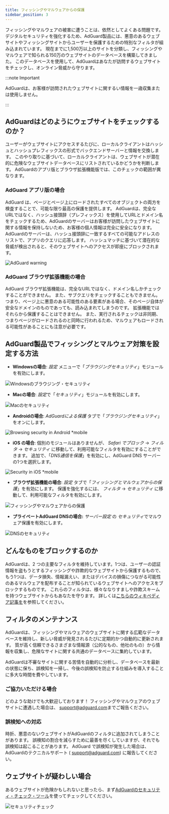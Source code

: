 ```yaml
---
title: フィッシングやマルウェアからの保護
sidebar_position: 3
---
```


フィッシングやマルウェアの被害に遭うことは、依然としてよくある問題です。 デジタルセキュリティを強化するため、AdGuard製品には、悪意のあるウェブサイトやフィッシングサイトからユーザーを保護するための特別なフィルタが組み込まれています。 現在までに1,500万以上のサイトを分類し、フィッシングやマルウェアで知られる150万のウェブサイトのデータベースを構築してきました。 このデータベースを使用して、AdGuardはあなたが訪問するウェブサイトをチェックし、オンライン脅威から守ります。

:::note Important

AdGuardは、お客様が訪問されたウェブサイトに関するい情報を一歳収集または使用しません。

:::

## AdGuardはどのようにウェブサイトをチェックするのか？

ユーザーがウェブサイトにアクセスするたびに、ローカルクライアントはハッシュとハッシュプレフィックスの形式でバックエンドサーバーと情報を交換します。 このやり取りに基づいて、ローカルクライアントは、ウェブサイトが潜在的に危険なウェブサイトデータベースにリストされているかどうかを判断します。 AdGuardのアプリ版とブラウザ拡張機能版では、このチェックの範囲が異なります。

### AdGuard アプリ版の場合

AdGuard は、ページとページ上にロードされたすべてのオブジェクトの両方を検査することで、可能な限り最高の保護を提供します。 AdGuardは、完全なURLではなく、ハッシュ接頭辞（プレフィックス）を使用してURLとドメイン名をチェックするため、AdGuardのサーバーはお客様が訪問したウェブサイトに関する情報を保持しないため、お客様の個人情報は完全に安全になります。 AdGuardのサーバーは、ハッシュ接頭辞に一致するすべての可能なアドレスのリストで、アプリのクエリに応答します。 ハッシュマッチに基づいて潜在的な脅威が検出されると、そのウェブサイトへのアクセスが即座にブロックされます。

![AdGuard warning](https://cdn.adtidy.org/content/kb/ad_blocker/general/dangerous_website_blocked.png)

### AdGuard ブラウザ拡張機能の場合

AdGuard ブラウザ拡張機能は、完全なURLではなく、ドメイン名しかチェックすることができません。 また、サブクエリをチェックすることもできません。 つまり、ページ上に悪意のある可能性のある要素がある場合、そのページ自体が安全なドメインのものであっても、読み込まれてしまうのです。 拡張機能ではそれらから保護することはできません。 また、実行されるチェックは非同期、つまりページがロードされるのと同時に行われるため、マルウェアもロードされる可能性があることにも注意が必要です。

## AdGuard製品でフィッシングとマルウェア対策を設定する方法

- **Windowsの場合**: *設定* メニューで「*ブラウジングセキュリティ*」モジュールを有効にします。

![Windowsのブラウジング・セキュリティ](https://cdn.adtidy.org/content/kb/ad_blocker/general/windows.png)

- **Macの場合**: *設定*で「*セキュリティ*」モジュールを有効にします。

![Macのセキュリティ](https://cdn.adtidy.org/content/kb/ad_blocker/general/bs_mac.png)

- **Androidの場合**: *AdGuardによる保護* タブで「*ブラウジングセキュリティ*」をオンにします。

![Browsing security in Android *mobile](https://cdn.adtidy.org/content/kb/ad_blocker/general/bs_android.png)

- **iOS の場合**: 個別のモジュールはありませんが、 *Safari でブロック* → *フィルタ* → *セキュリティ* に移動して、利用可能なフィルタを有効にすることができます。 追加で、「*DNS通信を保護*」を有効にし、AdGuard DNS サーバーの1つを選択します。

![Security in iOS *mobile](https://cdn.adtidy.org/content/kb/ad_blocker/general/bs_ios.jpg)

- **ブラウザ拡張機能の場合**: *設定* タブで「*フィッシングとマルウェアからの保護*」を有効にします。 保護を強化するには、 *フィルタ* → *セキュリティ* に移動して、利用可能なフィルタを有効にします。

![フィッシングやマルウェアからの保護](https://cdn.adtidy.org/content/kb/ad_blocker/general/extension_protection.png)

- **プライベートAdGuard DNSの場合:** *サーバー設定* の *セキュリティ*でマルウェア保護を有効にします。

![DNSのセキュリティ](https://cdn.adtidy.org/content/kb/ad_blocker/general/bs_dns.png)

## どんなものをブロックするのか

AdGuardは、2 つの主要なフィルタを維持しています。1つは、ユーザーの認証情報を盗もうとするフィッシングや詐欺的なウェブサイトから保護するもので、もう1つは、データ損失、情報漏えい、またはデバイスの損傷につながる可能性のあるマルウェアを配布することが知られているウェブサイトへのアクセスをブロックするものです。 これらのフィルタは、様々ななりすましや詐欺スキームを持つウェブサイトからもあなたを守ります。 詳しくは[こちらのウィキペディア記事を](https://en.wikipedia.org/wiki/Phishing)を参照してください。

## フィルタのメンテナンス

AdGuardは、フィッシングやマルウェアのウェブサイトに関する広範なデータベースを維持し、新しい脅威が発見されるたびに定期的かつ自動的に更新されます。 質が高く信頼できるさまざまな情報源（公的なもの、他社のもの）から情報を収集し、危険なサイトに関する共通のデータベースに集約しています。

AdGuardは不審なサイトに関する苦情を自動的に分析し、データベースを最新の状態に保ち、誤検知を一掃し、今後の誤検知を防止する仕組みを導入することに多大な時間を費やしています。

### ご協力いただける場合

どのような助けでも大歓迎しております！ フィッシングやマルウェアのウェブサイトに遭遇した場合は、 <support@adguard.com>までご報告ください。

### 誤検知への対応

時折、悪意のないウェブサイトがAdGuardのフィルタに追加されてしまうことがあります。 誤検知の割合を減らすために最善を尽くしていますが、それでも誤検知は起こることがあります。 AdGuard で誤検知が発生した場合は、AdGuardのテクニカルサポート ( <support@adguard.com>) に報告してください。

## ウェブサイトが疑わしい場合

あるウェブサイトが危険かもしれないと思ったら、まず[AdGuardのセキュリティ・チェック・ツール](https://reports.adguard.com/welcome.html)を使ってチェックしてください。

![セキュリティチェック](https://cdn.adtidy.org/content/kb/ad_blocker/general/site_warning.png)
